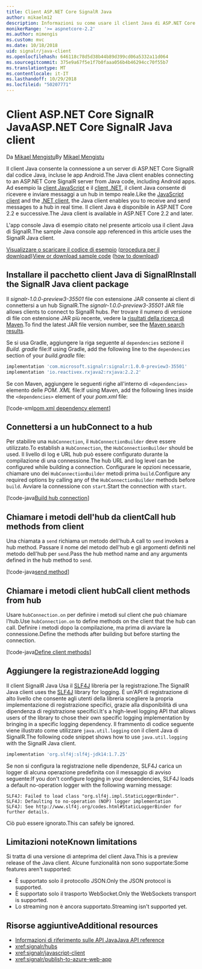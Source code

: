 ```yaml
---
title: Client ASP.NET Core SignalR Java
author: mikaelm12
description: Informazioni su come usare il client Java di ASP.NET Core SignalR.
monikerRange: '>= aspnetcore-2.2'
ms.author: mimengis
ms.custom: mvc
ms.date: 10/18/2018
uid: signalr/java-client
ms.openlocfilehash: 646118c78d5d38b44b89d399cd06a5332a11d064
ms.sourcegitcommit: 375e9a67f5e1f7b0faaa056b4b46294cc70f55b7
ms.translationtype: MT
ms.contentlocale: it-IT
ms.lasthandoff: 10/29/2018
ms.locfileid: "50207771"
---
```

# <a name="aspnet-core-signalr-java-client"></a><span data-ttu-id="91c60-103">Client ASP.NET Core SignalR Java</span><span class="sxs-lookup"><span data-stu-id="91c60-103">ASP.NET Core SignalR Java client</span></span>

<span data-ttu-id="91c60-104">Da [Mikael Mengistu](https://twitter.com/MikaelM_12)</span><span class="sxs-lookup"><span data-stu-id="91c60-104">By [Mikael Mengistu](https://twitter.com/MikaelM_12)</span></span>

<span data-ttu-id="91c60-105">Il client Java consente la connessione a un server di ASP.NET Core SignalR dal codice Java, incluse le app Android.</span><span class="sxs-lookup"><span data-stu-id="91c60-105">The Java client enables connecting to an ASP.NET Core SignalR server from Java code, including Android apps.</span></span> <span data-ttu-id="91c60-106">Ad esempio la [client JavaScript](xref:signalr/javascript-client) e il [client .NET](xref:signalr/dotnet-client), il client Java consente di ricevere e inviare messaggi a un hub in tempo reale.</span><span class="sxs-lookup"><span data-stu-id="91c60-106">Like the [JavaScript client](xref:signalr/javascript-client) and the [.NET client](xref:signalr/dotnet-client), the Java client enables you to receive and send messages to a hub in real time.</span></span> <span data-ttu-id="91c60-107">Il client Java è disponibile in ASP.NET Core 2.2 e successive.</span><span class="sxs-lookup"><span data-stu-id="91c60-107">The Java client is available in ASP.NET Core 2.2 and later.</span></span>

<span data-ttu-id="91c60-108">L'app console Java di esempio citato nel presente articolo usa il client Java di SignalR.</span><span class="sxs-lookup"><span data-stu-id="91c60-108">The sample Java console app referenced in this article uses the SignalR Java client.</span></span>

<span data-ttu-id="91c60-109">[Visualizzare o scaricare il codice di esempio](https://github.com/aspnet/Docs/tree/master/aspnetcore/signalr/java-client/sample) ([procedura per il download](xref:index#how-to-download-a-sample))</span><span class="sxs-lookup"><span data-stu-id="91c60-109">[View or download sample code](https://github.com/aspnet/Docs/tree/master/aspnetcore/signalr/java-client/sample) ([how to download](xref:index#how-to-download-a-sample))</span></span>

## <a name="install-the-signalr-java-client-package"></a><span data-ttu-id="91c60-110">Installare il pacchetto client Java di SignalR</span><span class="sxs-lookup"><span data-stu-id="91c60-110">Install the SignalR Java client package</span></span>

<span data-ttu-id="91c60-111">Il *signalr-1.0.0-preview3-35501* file con estensione JAR consente ai client di connettersi a un hub SignalR.</span><span class="sxs-lookup"><span data-stu-id="91c60-111">The *signalr-1.0.0-preview3-35501* JAR file allows clients to connect to SignalR hubs.</span></span> <span data-ttu-id="91c60-112">Per trovare il numero di versione di file con estensione JAR più recente, vedere la [risultati della ricerca di Maven](https://search.maven.org/search?q=g:com.microsoft.signalr%20AND%20a:signalr).</span><span class="sxs-lookup"><span data-stu-id="91c60-112">To find the latest JAR file version number, see the [Maven search results](https://search.maven.org/search?q=g:com.microsoft.signalr%20AND%20a:signalr).</span></span>

<span data-ttu-id="91c60-113">Se si usa Gradle, aggiungere la riga seguente al `dependencies` sezione il *Build. gradle* file:</span><span class="sxs-lookup"><span data-stu-id="91c60-113">If using Gradle, add the following line to the `dependencies` section of your *build.gradle* file:</span></span>

```gradle
implementation 'com.microsoft.signalr:signalr:1.0.0-preview3-35501'
implementation 'io.reactivex.rxjava2:rxjava:2.2.2'
```

<span data-ttu-id="91c60-114">Se con Maven, aggiungere le seguenti righe all'interno di `<dependencies>` elemento delle *POM. XML* file:</span><span class="sxs-lookup"><span data-stu-id="91c60-114">If using Maven, add the following lines inside the `<dependencies>` element of your *pom.xml* file:</span></span>

[!code-xml[pom.xml dependency element](java-client/sample/pom.xml?name=snippet_dependencyElement)]

## <a name="connect-to-a-hub"></a><span data-ttu-id="91c60-115">Connettersi a un hub</span><span class="sxs-lookup"><span data-stu-id="91c60-115">Connect to a hub</span></span>

<span data-ttu-id="91c60-116">Per stabilire una `HubConnection`, il `HubConnectionBuilder` deve essere utilizzato.</span><span class="sxs-lookup"><span data-stu-id="91c60-116">To establish a `HubConnection`, the `HubConnectionBuilder` should be used.</span></span> <span data-ttu-id="91c60-117">Il livello di log e URL hub può essere configurato durante la compilazione di una connessione.</span><span class="sxs-lookup"><span data-stu-id="91c60-117">The hub URL and log level can be configured while building a connection.</span></span> <span data-ttu-id="91c60-118">Configurare le opzioni necessarie, chiamare uno dei `HubConnectionBuilder` metodi prima `build`.</span><span class="sxs-lookup"><span data-stu-id="91c60-118">Configure any required options by calling any of the `HubConnectionBuilder` methods before `build`.</span></span> <span data-ttu-id="91c60-119">Avviare la connessione con `start`.</span><span class="sxs-lookup"><span data-stu-id="91c60-119">Start the connection with `start`.</span></span>

[!code-java[Build hub connection](java-client/sample/src/main/java/Chat.java?range=16-17)]

## <a name="call-hub-methods-from-client"></a><span data-ttu-id="91c60-120">Chiamare i metodi dell'hub da client</span><span class="sxs-lookup"><span data-stu-id="91c60-120">Call hub methods from client</span></span>

<span data-ttu-id="91c60-121">Una chiamata a `send` richiama un metodo dell'hub.</span><span class="sxs-lookup"><span data-stu-id="91c60-121">A call to `send` invokes a hub method.</span></span> <span data-ttu-id="91c60-122">Passare il nome del metodo dell'hub e gli argomenti definiti nel metodo dell'hub per `send`.</span><span class="sxs-lookup"><span data-stu-id="91c60-122">Pass the hub method name and any arguments defined in the hub method to `send`.</span></span>

[!code-java[send method](java-client/sample/src/main/java/Chat.java?range=28)]

## <a name="call-client-methods-from-hub"></a><span data-ttu-id="91c60-123">Chiamare i metodi client hub</span><span class="sxs-lookup"><span data-stu-id="91c60-123">Call client methods from hub</span></span>

<span data-ttu-id="91c60-124">Usare `hubConnection.on` per definire i metodi sul client che può chiamare l'hub.</span><span class="sxs-lookup"><span data-stu-id="91c60-124">Use `hubConnection.on` to define methods on the client that the hub can call.</span></span> <span data-ttu-id="91c60-125">Definire i metodi dopo la compilazione, ma prima di avviare la connessione.</span><span class="sxs-lookup"><span data-stu-id="91c60-125">Define the methods after building but before starting the connection.</span></span>

[!code-java[Define client methods](java-client/sample/src/main/java/Chat.java?range=19-21)]

## <a name="add-logging"></a><span data-ttu-id="91c60-126">Aggiungere la registrazione</span><span class="sxs-lookup"><span data-stu-id="91c60-126">Add logging</span></span>

<span data-ttu-id="91c60-127">Il client SignalR Java Usa il [SLF4J](https://www.slf4j.org/) libreria per la registrazione.</span><span class="sxs-lookup"><span data-stu-id="91c60-127">The SignalR Java client uses the [SLF4J](https://www.slf4j.org/) library for logging.</span></span> <span data-ttu-id="91c60-128">È un'API di registrazione di alto livello che consente agli utenti della libreria scegliere la propria implementazione di registrazione specifici, grazie alla disponibilità di una dipendenza di registrazione specifici.</span><span class="sxs-lookup"><span data-stu-id="91c60-128">It's a high-level logging API that allows users of the library to chose their own specific logging implementation by bringing in a specific logging dependency.</span></span> <span data-ttu-id="91c60-129">Il frammento di codice seguente viene illustrato come utilizzare `java.util.logging` con il client Java di SignalR.</span><span class="sxs-lookup"><span data-stu-id="91c60-129">The following code snippet shows how to use `java.util.logging` with the SignalR Java client.</span></span>

```gradle
implementation 'org.slf4j:slf4j-jdk14:1.7.25'
```

<span data-ttu-id="91c60-130">Se non si configura la registrazione nelle dipendenze, SLF4J carica un logger di alcuna operazione predefinita con il messaggio di avviso seguente:</span><span class="sxs-lookup"><span data-stu-id="91c60-130">If you don't configure logging in your dependencies, SLF4J loads a default no-operation logger with the following warning message:</span></span>

```
SLF4J: Failed to load class "org.slf4j.impl.StaticLoggerBinder".
SLF4J: Defaulting to no-operation (NOP) logger implementation
SLF4J: See http://www.slf4j.org/codes.html#StaticLoggerBinder for further details.
```

<span data-ttu-id="91c60-131">Ciò può essere ignorato.</span><span class="sxs-lookup"><span data-stu-id="91c60-131">This can safely be ignored.</span></span>

## <a name="known-limitations"></a><span data-ttu-id="91c60-132">Limitazioni note</span><span class="sxs-lookup"><span data-stu-id="91c60-132">Known limitations</span></span>

<span data-ttu-id="91c60-133">Si tratta di una versione di anteprima del client Java.</span><span class="sxs-lookup"><span data-stu-id="91c60-133">This is a preview release of the Java client.</span></span> <span data-ttu-id="91c60-134">Alcune funzionalità non sono supportate:</span><span class="sxs-lookup"><span data-stu-id="91c60-134">Some features aren't supported:</span></span>

* <span data-ttu-id="91c60-135">È supportato solo il protocollo JSON.</span><span class="sxs-lookup"><span data-stu-id="91c60-135">Only the JSON protocol is supported.</span></span>
* <span data-ttu-id="91c60-136">È supportato solo il trasporto WebSocket.</span><span class="sxs-lookup"><span data-stu-id="91c60-136">Only the WebSockets transport is supported.</span></span>
* <span data-ttu-id="91c60-137">Lo streaming non è ancora supportato.</span><span class="sxs-lookup"><span data-stu-id="91c60-137">Streaming isn't supported yet.</span></span>

## <a name="additional-resources"></a><span data-ttu-id="91c60-138">Risorse aggiuntive</span><span class="sxs-lookup"><span data-stu-id="91c60-138">Additional resources</span></span>

* [<span data-ttu-id="91c60-139">Informazioni di riferimento sulle API Java</span><span class="sxs-lookup"><span data-stu-id="91c60-139">Java API reference</span></span>](/java/api/com.microsoft.signalr?view=aspnet-signalr-java)
* <xref:signalr/hubs>
* <xref:signalr/javascript-client>
* <xref:signalr/publish-to-azure-web-app>
